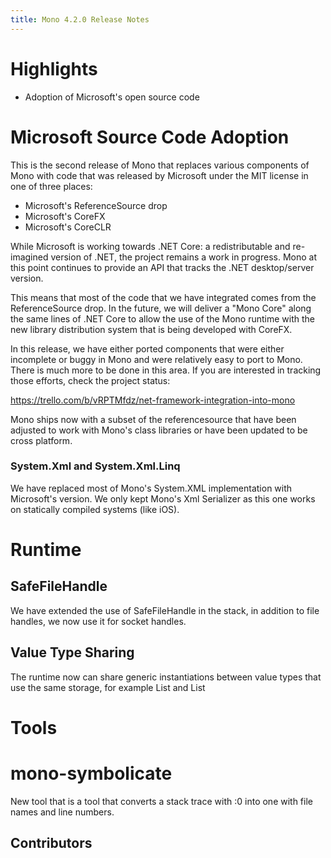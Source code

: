 ```yaml
---
title: Mono 4.2.0 Release Notes
---
```


Highlights
==========

* Adoption of Microsoft's open source code

Microsoft Source Code Adoption
==============================

This is the second release of Mono that replaces various components of
Mono with code that was released by Microsoft under the MIT license in
one of three places:

* Microsoft's ReferenceSource drop
* Microsoft's CoreFX
* Microsoft's CoreCLR

While Microsoft is working towards .NET Core: a redistributable and
re-imagined version of .NET, the project remains a work in progress.
Mono at this point continues to provide an API that tracks the .NET
desktop/server version.

This means that most of the code that we have integrated comes from
the ReferenceSource drop.  In the future, we will deliver a "Mono
Core" along the same lines of .NET Core to allow the use of the Mono
runtime with the new library distribution system that is being
developed with CoreFX.

In this release, we have either ported components that were either
incomplete or buggy in Mono and were relatively easy to port to Mono.
There is much more to be done in this area.  If you are interested in
tracking those efforts, check the project status:

https://trello.com/b/vRPTMfdz/net-framework-integration-into-mono

Mono ships now with a subset of the referencesource that have been
adjusted to work with Mono's class libraries or have been updated to
be cross platform.

### System.Xml and System.Xml.Linq ###

We have replaced most of Mono's System.XML implementation with
Microsoft's version.  We only kept Mono's Xml Serializer as this one
works on statically compiled systems (like iOS).

Runtime
=======

SafeFileHandle
--------------
We have extended the use of SafeFileHandle in the stack, in addition
to file handles, we now use it for socket handles.

Value Type Sharing
------------------
The runtime now can share generic instantiations between value types
that use the same storage, for example List<int> and List<someEnum>

Tools 
=====

mono-symbolicate
================
New tool that is a tool that converts a stack trace with <filename unknown>:0
into one with file names and line numbers.



Contributors
------------
